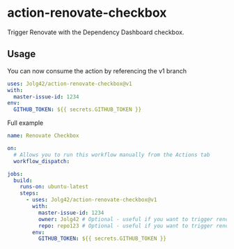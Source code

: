 # action-renovate-checkbox

Trigger Renovate with the Dependency Dashboard checkbox.

## Usage

You can now consume the action by referencing the v1 branch

```yaml
uses: Jolg42/action-renovate-checkbox@v1
with:
  master-issue-id: 1234
env:
  GITHUB_TOKEN: ${{ secrets.GITHUB_TOKEN }}
```

Full example

```yaml
name: Renovate Checkbox

on:
  # Allows you to run this workflow manually from the Actions tab
  workflow_dispatch:

jobs:
  build:
    runs-on: ubuntu-latest
    steps:
      - uses: Jolg42/action-renovate-checkbox@v1
        with:
          master-issue-id: 1234
          owner: Jolg42 # Optional - useful if you want to trigger renovate in another project
          repo: repo123 # Optional - useful if you want to trigger renovate in another project
        env:
          GITHUB_TOKEN: ${{ secrets.GITHUB_TOKEN }}
```
